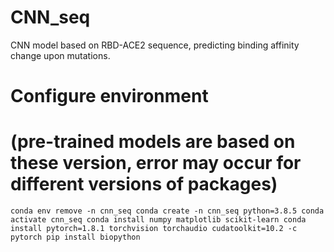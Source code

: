 # CNN_seq
  CNN model based on RBD-ACE2 sequence, predicting binding affinity change upon mutations.

# Configure environment
# (pre-trained models are based on these version, error may occur for different versions of packages)
`
  conda env remove -n cnn_seq
  conda create -n cnn_seq python=3.8.5
  conda activate cnn_seq
  conda install numpy matplotlib scikit-learn
  conda install pytorch=1.8.1 torchvision torchaudio cudatoolkit=10.2 -c pytorch
  pip install biopython
`
